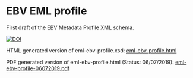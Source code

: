 # EBV EML profile

First draft of the EBV Metadata Profile XML schema.

[![DOI](https://zenodo.org/badge/190021681.svg)](https://zenodo.org/badge/latestdoi/190021681)

HTML generated version of eml-ebv-profile.xsd: [eml-ebv-profile.html](https://geobon.org/terms/eml-ebv-profile.html)

PDF generated version of eml-ebv-profile.html (Status: 06/07/2019): [eml-ebv-profile-06072019.pdf](https://geobon.org/terms/eml-ebv-profile-06072019.pdf)
